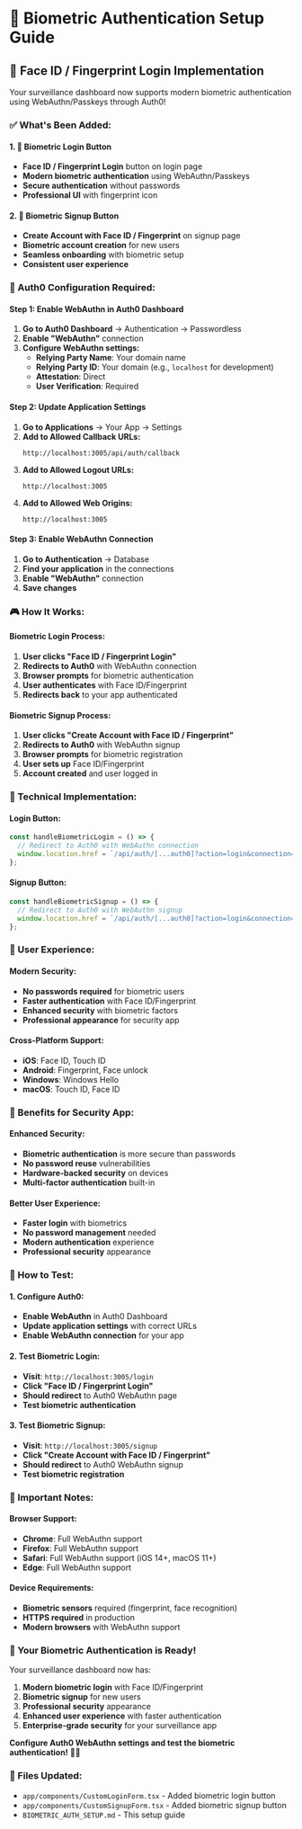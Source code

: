 # 🔐 Biometric Authentication Setup Guide

## 🎯 **Face ID / Fingerprint Login Implementation**

Your surveillance dashboard now supports modern biometric authentication using WebAuthn/Passkeys through Auth0!

### **✅ What's Been Added:**

#### **1. 🔐 Biometric Login Button**
- **Face ID / Fingerprint Login** button on login page
- **Modern biometric authentication** using WebAuthn/Passkeys
- **Secure authentication** without passwords
- **Professional UI** with fingerprint icon

#### **2. 📱 Biometric Signup Button**
- **Create Account with Face ID / Fingerprint** on signup page
- **Biometric account creation** for new users
- **Seamless onboarding** with biometric setup
- **Consistent user experience**

### **🚀 Auth0 Configuration Required:**

#### **Step 1: Enable WebAuthn in Auth0 Dashboard**

1. **Go to Auth0 Dashboard** → Authentication → Passwordless
2. **Enable "WebAuthn"** connection
3. **Configure WebAuthn settings:**
   - **Relying Party Name**: Your domain name
   - **Relying Party ID**: Your domain (e.g., `localhost` for development)
   - **Attestation**: Direct
   - **User Verification**: Required

#### **Step 2: Update Application Settings**

1. **Go to Applications** → Your App → Settings
2. **Add to Allowed Callback URLs:**
   ```
   http://localhost:3005/api/auth/callback
   ```
3. **Add to Allowed Logout URLs:**
   ```
   http://localhost:3005
   ```
4. **Add to Allowed Web Origins:**
   ```
   http://localhost:3005
   ```

#### **Step 3: Enable WebAuthn Connection**

1. **Go to Authentication** → Database
2. **Find your application** in the connections
3. **Enable "WebAuthn"** connection
4. **Save changes**

### **🎮 How It Works:**

#### **Biometric Login Process:**
1. **User clicks "Face ID / Fingerprint Login"**
2. **Redirects to Auth0** with WebAuthn connection
3. **Browser prompts** for biometric authentication
4. **User authenticates** with Face ID/Fingerprint
5. **Redirects back** to your app authenticated

#### **Biometric Signup Process:**
1. **User clicks "Create Account with Face ID / Fingerprint"**
2. **Redirects to Auth0** with WebAuthn signup
3. **Browser prompts** for biometric registration
4. **User sets up** Face ID/Fingerprint
5. **Account created** and user logged in

### **🔧 Technical Implementation:**

#### **Login Button:**
```typescript
const handleBiometricLogin = () => {
  // Redirect to Auth0 with WebAuthn connection
  window.location.href = `/api/auth/[...auth0]?action=login&connection=webauthn`;
};
```

#### **Signup Button:**
```typescript
const handleBiometricSignup = () => {
  // Redirect to Auth0 with WebAuthn signup
  window.location.href = `/api/auth/[...auth0]?action=login&connection=webauthn&screen_hint=signup`;
};
```

### **📱 User Experience:**

#### **Modern Security:**
- **No passwords required** for biometric users
- **Faster authentication** with Face ID/Fingerprint
- **Enhanced security** with biometric factors
- **Professional appearance** for security app

#### **Cross-Platform Support:**
- **iOS**: Face ID, Touch ID
- **Android**: Fingerprint, Face unlock
- **Windows**: Windows Hello
- **macOS**: Touch ID, Face ID

### **🎯 Benefits for Security App:**

#### **Enhanced Security:**
- **Biometric authentication** is more secure than passwords
- **No password reuse** vulnerabilities
- **Hardware-backed security** on devices
- **Multi-factor authentication** built-in

#### **Better User Experience:**
- **Faster login** with biometrics
- **No password management** needed
- **Modern authentication** experience
- **Professional security** appearance

### **📱 How to Test:**

#### **1. Configure Auth0:**
- **Enable WebAuthn** in Auth0 Dashboard
- **Update application settings** with correct URLs
- **Enable WebAuthn connection** for your app

#### **2. Test Biometric Login:**
- **Visit**: `http://localhost:3005/login`
- **Click "Face ID / Fingerprint Login"**
- **Should redirect** to Auth0 WebAuthn page
- **Test biometric authentication**

#### **3. Test Biometric Signup:**
- **Visit**: `http://localhost:3005/signup`
- **Click "Create Account with Face ID / Fingerprint"**
- **Should redirect** to Auth0 WebAuthn signup
- **Test biometric registration**

### **🚨 Important Notes:**

#### **Browser Support:**
- **Chrome**: Full WebAuthn support
- **Firefox**: Full WebAuthn support
- **Safari**: Full WebAuthn support (iOS 14+, macOS 11+)
- **Edge**: Full WebAuthn support

#### **Device Requirements:**
- **Biometric sensors** required (fingerprint, face recognition)
- **HTTPS required** in production
- **Modern browsers** with WebAuthn support

### **🎉 Your Biometric Authentication is Ready!**

Your surveillance dashboard now has:
1. **Modern biometric login** with Face ID/Fingerprint
2. **Biometric signup** for new users
3. **Professional security** appearance
4. **Enhanced user experience** with faster authentication
5. **Enterprise-grade security** for your surveillance app

**Configure Auth0 WebAuthn settings and test the biometric authentication!** 🔐✨

### **📁 Files Updated:**
- `app/components/CustomLoginForm.tsx` - Added biometric login button
- `app/components/CustomSignupForm.tsx` - Added biometric signup button
- `BIOMETRIC_AUTH_SETUP.md` - This setup guide
